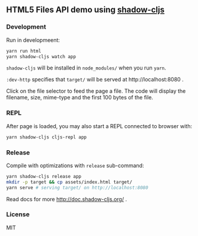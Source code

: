 
HTML5 Files API demo using [shadow-cljs](https://github.com/thheller/shadow-cljs)
----

### Development

Run in developmeent:

```bash
yarn run html
yarn shadow-cljs watch app
```

`shadow-cljs` will be installed in `node_modules/` when you run `yarn`.

`:dev-http` specifies that `target/` will be served at http://localhost:8080 .

Click on the file selector to feed the page a file. The code will display the filename, size, mime-type and the first 100 bytes of the file.

### REPL

After page is loaded, you may also start a REPL connected to browser with:

```bash
yarn shadow-cljs cljs-repl app
```

### Release

Compile with optimizations with `release` sub-command:

```bash
yarn shadow-cljs release app
mkdir -p target && cp assets/index.html target/
yarn serve # serving target/ on http://localhost:8080
```

Read docs for more http://doc.shadow-cljs.org/ .

### License

MIT
